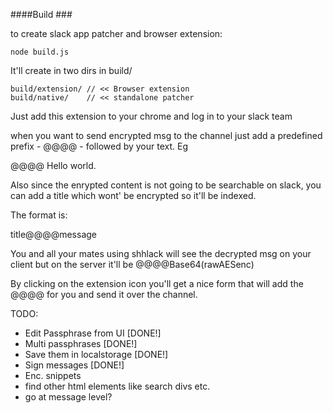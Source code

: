 ####Build ###

to create slack app patcher and browser extension:
```
node build.js
```
It'll create in two dirs in build/
```
build/extension/ // << Browser extension 
build/native/    // << standalone patcher
```



Just add this extension to your chrome and log in to your slack team

when you want to send encrypted msg to the channel
just add a predefined prefix - @@@@ - followed by your text.
Eg

@@@@ Hello world.

Also since the enrypted content is not going to be searchable on slack,
you can add a title which wont' be encrypted so it'll be indexed.

The format is:

title@@@@message

You and all your mates using shhlack will see the decrypted msg
on your client but on the server it'll be @@@@Base64(rawAESenc)

By clicking on the extension icon you'll get a nice form that will 
add the @@@@ for you and send it over the channel.

TODO:
- Edit Passphrase from UI [DONE!]
- Multi passphrases [DONE!]
- Save them in localstorage [DONE!]
- Sign messages [DONE!]
- Enc. snippets 
- find other html elements like search divs etc. 
- go at message level?

